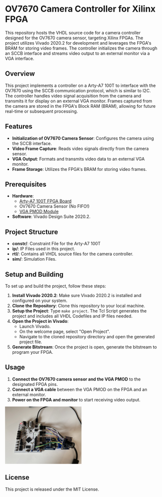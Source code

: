 # OV7670 Camera Controller for Xilinx FPGA

This repository hosts the VHDL source code for a camera controller designed for the OV7670 camera sensor, targeting Xilinx FPGAs. The project utilizes Vivado 2020.2 for development and leverages the FPGA's BRAM for storing video frames. The controller initializes the camera through an SCCB interface and streams video output to an external monitor via a VGA interface.

## Overview

This project implements a controller on a Arty-A7 100T to interface with the OV7670 using the SCCB communication protocol, which is similar to I2C. The controller handles video signal acquisition from the camera and transmits it for display on an external VGA monitor. Frames captured from the camera are stored in the FPGA's Block RAM (BRAM), allowing for future real-time or subsequent processing.

## Features

- **Initialization of OV7670 Camera Sensor**: Configures the camera using the SCCB interface.
- **Video Frame Capture**: Reads video signals directly from the camera sensor.
- **VGA Output**: Formats and transmits video data to an external VGA monitor.
- **Frame Storage**: Utilizes the FPGA's BRAM for storing video frames.

## Prerequisites

* **Hardware**:
  - [Arty-A7 100T FPGA Board](https://digilent.com/shop/arty-a7-100t-artix-7-fpga-development-board/)
  - OV7670 Camera Sensor (No FIFO!)
  - [VGA PMOD Module](https://digilent.com/reference/pmod/pmodvga/start)
* **Software**: Vivado Design Suite 2020.2.

## Project Structure

- **constr/**: Constraint File for the Arty-A7 100T
- **ip/**: IP Files used in this project.
- **rtl/**: Contains all VHDL source files for the camera controller.
- **sim/**: Simulation Files.

## Setup and Building

To set up and build the project, follow these steps:

1. **Install Vivado 2020.2**: Make sure Vivado 2020.2 is installed and configured on your system.
2. **Clone the Repository**: Clone this repository to your local machine.
3. **Setup the Project**: Type `make project`. The Tcl Script generates the project and includes all VHDL Codefiles and IP files needed.
4. **Open the Project in Vivado**:
    - Launch Vivado.
    - On the welcome page, select "Open Project".
    - Navigate to the cloned repository directory and open the generated project file.
5. **Generate Bitstream**: Once the project is open, generate the bitstream to program your FPGA.

## Usage

1. **Connect the OV7670 camera sensor and the VGA PMOD** to the designated FPGA pins.
2. **Connect a VGA cable** between the VGA PMOD on the FPGA and an external monitor.
3. **Power on the FPGA and monitor** to start receiving video output.

<img src="arty.jpg" width=50% height=50%>
   
## License

This project is released under the MIT License.
